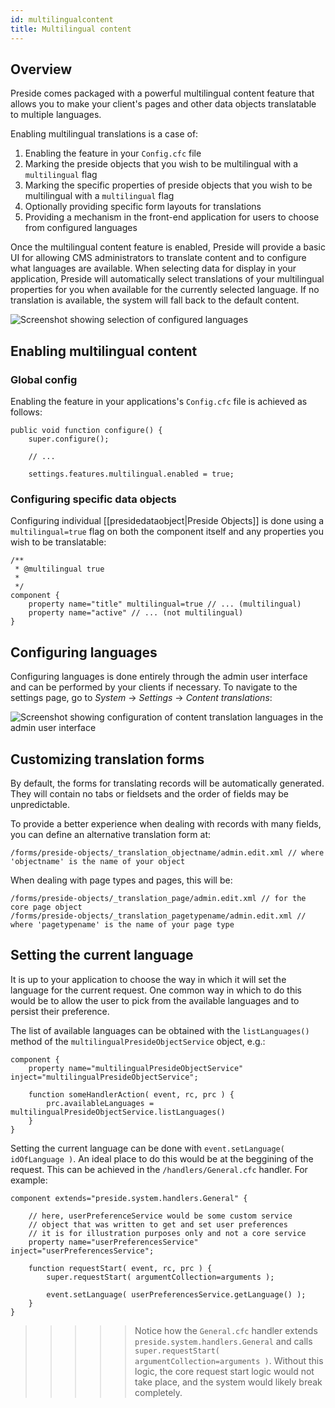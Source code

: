 ```yaml
---
id: multilingualcontent
title: Multilingual content
---
```


## Overview

Preside comes packaged with a powerful multilingual content feature that allows you to make your client's pages and other data objects translatable to multiple languages.

Enabling multilingual translations is a case of:

1. Enabling the feature in your `Config.cfc` file
2. Marking the preside objects that you wish to be multilingual with a `multilingual` flag
3. Marking the specific properties of preside objects that you wish to be multilingual with a `multilingual` flag
4. Optionally providing specific form layouts for translations
5. Providing a mechanism in the front-end application for users to choose from configured languages

Once the multilingual content feature is enabled, Preside will provide a basic UI for allowing CMS administrators to translate content and to configure what languages are available. When selecting data for display in your application, Preside will automatically select translations of your multilingual properties for you when available for the currently selected language. If no translation is available, the system will fall back to the default content.

![Screenshot showing selection of configured languages](images/screenshots/select_translations.png)

## Enabling multilingual content

### Global config

Enabling the feature in your applications's `Config.cfc` file is achieved as follows:

```luceescript
public void function configure() {
    super.configure();

    // ...

    settings.features.multilingual.enabled = true;
```


### Configuring specific data objects

Configuring individual [[presidedataobject|Preside Objects]] is done using a `multilingual=true` flag on both the component itself and any properties you wish to be translatable:

```luceescript
/**
 * @multilingual true
 *
 */
component {
    property name="title" multilingual=true // ... (multilingual)
    property name="active" // ... (not multilingual)
}
```

## Configuring languages

Configuring languages is done entirely through the admin user interface and can be performed by your clients if necessary. To navigate to the settings page, go to *System* -> *Settings* -> *Content translations*:

![Screenshot showing configuration of content translation languages in the admin user interface](images/screenshots/translation_settings.png)

## Customizing translation forms

By default, the forms for translating records will be automatically generated. They will contain no tabs or fieldsets and the order of fields may be unpredictable.

To provide a better experience when dealing with records with many fields, you can define an alternative translation form at:

```
/forms/preside-objects/_translation_objectname/admin.edit.xml // where 'objectname' is the name of your object
```

When dealing with page types and pages, this will be:

```
/forms/preside-objects/_translation_page/admin.edit.xml // for the core page object
/forms/preside-objects/_translation_pagetypename/admin.edit.xml // where 'pagetypename' is the name of your page type
```

## Setting the current language

It is up to your application to choose the way in which it will set the language for the current request. One common way in which to do this would be to allow the user to pick from the available languages and to persist their preference.

The list of available languages can be obtained with the `listLanguages()` method of the `multilingualPresideObjectService` object, e.g.:

```luceescript
component {
    property name="multilingualPresideObjectService" inject="multilingualPresideObjectService";

    function someHandlerAction( event, rc, prc ) {
        prc.availableLanguages = multilingualPresideObjectService.listLanguages()
    }
}
```

Setting the current language can be done with `event.setLanguage( idOfLanguage )`. An ideal place to do this would be at the beggining of the request. This can be achieved in the `/handlers/General.cfc` handler. For example:

```luceescript
component extends="preside.system.handlers.General" {

    // here, userPreferenceService would be some custom service
    // object that was written to get and set user preferences
    // it is for illustration purposes only and not a core service
    property name="userPreferencesService" inject="userPreferencesService";

    function requestStart( event, rc, prc ) {
        super.requestStart( argumentCollection=arguments );

        event.setLanguage( userPreferencesService.getLanguage() );
    }
}
```

>>>>> Notice how the `General.cfc` handler extends `preside.system.handlers.General` and calls `super.requestStart( argumentCollection=arguments )`. Without this logic, the core request start logic would not take place, and the system would likely break completely.
